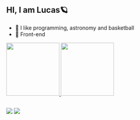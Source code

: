 ## HI, I am Lucas🪐

- 🔭 I like programming, astronomy and basketball
- 🍁 Front-end
<div>
  <a href="https://github.com/davilucasx">
  <img height="140em" src="https://github-readme-stats.vercel.app/api?username=davilucasx&show_icons=true&theme=dracula&include_all_commits=true&count_private=true"/>
  <img height="140em" src="https://github-readme-stats.vercel.app/api/top-langs/?username=davilucasx&layout=compact&langs_count=7&theme=dracula"/>
</div> 

##

<a href="https://instagram.com/lucas.sxzz" target="_blank"><img src="https://img.shields.io/badge/-Instagram-%23E4405F?style=for-the-badge&logo=instagram&logoColor=white" target="_blank"></a>
<a href = "mailto:lucasdavi.barros22@gmail.com"><img src="https://img.shields.io/badge/-Gmail-%23333?style=for-the-badge&logo=gmail&logoColor=white" target="_blank"></a>

